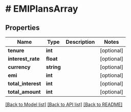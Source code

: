 # # EMIPlansArray

## Properties

Name | Type | Description | Notes
------------ | ------------- | ------------- | -------------
**tenure** | **int** |  | [optional]
**interest_rate** | **float** |  | [optional]
**currency** | **string** |  | [optional]
**emi** | **int** |  | [optional]
**total_interest** | **int** |  | [optional]
**total_amount** | **int** |  | [optional]

[[Back to Model list]](../../README.md#models) [[Back to API list]](../../README.md#endpoints) [[Back to README]](../../README.md)
